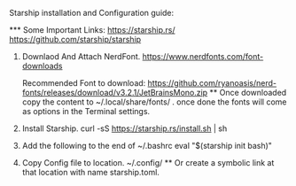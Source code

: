 Starship installation and Configuration guide:

*** Some Important Links:
	https://starship.rs/
	https://github.com/starship/starship

1. Downlaod And Attach NerdFont.
	https://www.nerdfonts.com/font-downloads

	Recommended Font to download:
		https://github.com/ryanoasis/nerd-fonts/releases/download/v3.2.1/JetBrainsMono.zip
		** Once downloaded copy the content to ~/.local/share/fonts/ . once done the fonts
		will come as options in the Terminal settings.

2. Install Starship.
    curl -sS https://starship.rs/install.sh | sh

3. Add the following to the end of ~/.bashrc
    eval "$(starship init bash)"

4. Copy Config file to location.
    ~/.config/
    ** Or create a symbolic link at that location with name starship.toml.

